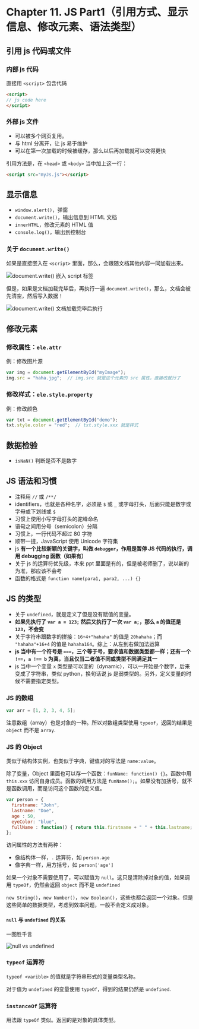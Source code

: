# Chapter 11. JS Part1（引用方式、显示信息、修改元素、语法类型）

## 引用 js 代码或文件

### 内部 js 代码

直接用 `<script>` 包含代码

```html
<script>
// js code here
</script>
```

### 外部 js 文件

- 可以被多个网页复用。
- 与 html 分离开，让 js 易于维护
- 可以在第一次加载的时候被缓存，那么以后再加载就可以变得更快

引用方法是，在 `<head>` 或 `<body>` 当中加上这一行：

```html
<script src="myJs.js"></script>
```

## 显示信息

- `window.alert()`，弹窗
- `document.write()`，输出信息到 HTML 文档
- `innerHTML`，修改元素的 HTML 值
- `console.log()`，输出到控制台

### 关于 `document.write()`

如果是直接嵌入在 `<script>` 里面，那么，会跟随文档其他内容一同加载出来。

![document.write() 嵌入 script 标签](https://s2.loli.net/2023/05/29/NI3l5JCfoKF7nyp.png)

但是，如果是文档加载完毕后，再执行一遍 `document.write()`，那么，文档会被先清空，然后写入数据！

![document.write() 文档加载完毕后执行](https://s2.loli.net/2023/05/29/cE1u5zXiMTFpvnk.png)

## 修改元素

### 修改属性：`ele.attr`

例：修改图片源

```js
var img = document.getElementById("myImage");
img.src = "haha.jpg";  // img.src 就是这个元素的 src 属性，直接改就行了
```

### 修改样式：`ele.style.property`

例：修改颜色

```js
var txt = document.getElementById("demo");
txt.style.color = "red";  // txt.style.xxx 就是样式
```

## 数据检验

- `isNaN()` 判断是否不是数字

## JS 语法和习惯

- 注释用 `//` 或 `/**/`
- identifiers，也就是各种名字，必须是 `$` 或 `_` 或字母打头，后面只能是数字或字母或下划线或 `$`
- 习惯上使用小写字母打头的驼峰命名
- 语句之间用分号（semicolon）分隔
- 习惯上，一行代码不超过 80 字符
- 顺带一提，JavaScript 使用 Unicode 字符集
- js **有一个比较新颖的关键字，叫做 `debugger`，作用是暂停 JS 代码的执行，调用 debugging 函数（如果有）**
- 关于 js 的运算符优先级，本来 ppt 里面是有的，但是被老师删了，说以新的为准，那应该不会考
- 函数的格式是 `function name(para1, para2, ...) {}`

## JS 的类型

- 关于 `undefined`，就是定义了但是没有赋值的变量。
- **如果先执行了 `var a = 123;` 然后又执行了一次 `var a;`，那么 `a` 的值还是 `123`，不会变**
- 关于字符串跟数字的拼接：`16+4+"hahaha"` 的值是 `20hahaha`；而 `"hahaha"+16+4` 的值是 `hahaha164`。综上：从左到右做加法运算
- **js 当中有一个符号是 `===`，三个等于号，要求值和数据类型都一样；还有一个 `!==`，`a !== b` 为真，当且仅当二者值不同或类型不同满足其一**
- js 当中一个变量 `x` 类型是可以变的（dynamic），可以一开始是个数字，后来变成了字符串，类似 python，换句话说 js 是弱类型的。另外，定义变量的时候不需要指定类型。

### JS 的数组

```js
var arr = [1, 2, 3, 4, 5];
```

注意数组（array）也是对象的一种。所以对数组类型使用 `typeof`，返回的结果是 `object` 而不是 `array`.

### JS 的 Object

类似于结构体实例，也类似于字典，键值对的写法是 `name:value`。

除了变量，Object 里面也可以存一个函数：`funName: function() {}`。函数中用 `this.xxx` 访问自身成员。函数的调用方法是 `funName();`。如果没有加括号，就不是函数调用，而是访问这个函数的定义值。

```js
var person = {
  firstname: "John",
  lastname: "Doe",
  age : 50,
  eyeColor: "blue",
  fullName : function() { return this.firstname + " " + this.lastname; }
};
```

访问属性的方法有两种：

- 像结构体一样，`.` 运算符，如 `person.age`
- 像字典一样，用方括号，如 `person['age']`

如果一个对象不需要使用了，可以赋值为 `null`。这只是清除掉对象的值，如果调用 `typeOf`，仍然会返回 `object` 而不是 `undefined`

`new String()`，`new Number()`，`new Boolean()`，这些也都会返回一个对象。但是这些简单的数据类型，考虑到效率问题，一般不会定义成对象。

#### `null` 与 `undefined` 的关系

一图胜千言

![null vs undefined](https://s2.loli.net/2023/05/29/dU3vJGYcWAHmPa7.png)

### `typeof` 运算符

`typeof <varible>` 的值就是字符串形式的变量类型名称。

对于值为 `undefined` 的变量使用 `typeOf`，得到的结果仍然是 `undefined`.

### `instanceOf` 运算符

用法跟 `typeOf` 类似。返回的是对象的具体类型。

